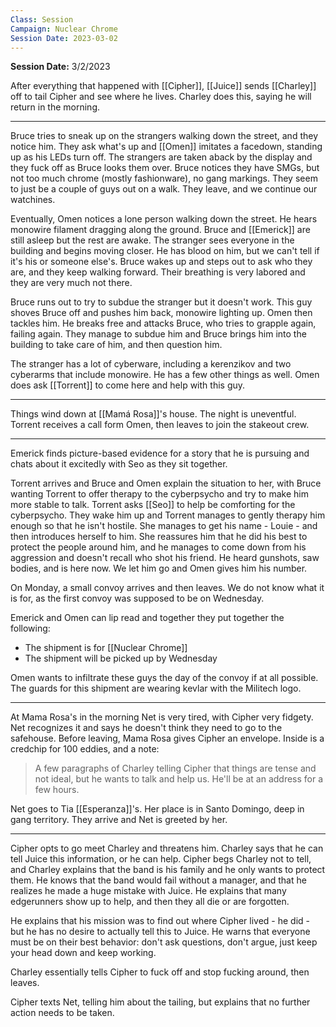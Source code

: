 ```yaml
---
Class: Session
Campaign: Nuclear Chrome
Session Date: 2023-03-02
---
```

**Session Date:** 3/2/2023

After everything that happened with [[Cipher]], [[Juice]] sends [[Charley]] off to tail Cipher and see where he lives. Charley does this, saying he will return in the morning.

---

Bruce tries to sneak up on the strangers walking down the street, and they notice him. They ask what's up and [[Omen]] imitates a facedown, standing up as his LEDs turn off. The strangers are taken aback by the display and they fuck off as Bruce looks them over. Bruce notices they have SMGs, but not too much chrome (mostly fashionware), no gang markings. They seem to just be a couple of guys out on a walk. They leave, and we continue our watchines.

Eventually, Omen notices a lone person walking down the street. He hears monowire filament dragging along the ground. Bruce and [[Emerick]] are still asleep but the rest are awake. The stranger sees everyone in the building and begins moving closer. He has blood on him, but we can't tell if it's his or someone else's. Bruce wakes up and steps out to ask who they are, and they keep walking forward. Their breathing is very labored and they are very much not there.

Bruce runs out to try to subdue the stranger but it doesn't work. This guy shoves Bruce off and pushes him back, monowire lighting up. Omen then tackles him. He breaks free and attacks Bruce, who tries to grapple again, failing again. They manage to subdue him and Bruce brings him into the building to take care of him, and then question him.

The stranger has a lot of cyberware, including a kerenzikov and two cyberarms that include monowire. He has a few other things as well. Omen does ask [[Torrent]] to come here and help with this guy.

---

Things wind down at [[Mamá Rosa]]'s house. The night is uneventful. Torrent receives a call form Omen, then leaves to join the stakeout crew.

---

Emerick finds picture-based evidence for a story that he is pursuing and chats about it excitedly with Seo as they sit together.

Torrent arrives and Bruce and Omen explain the situation to her, with Bruce wanting Torrent to offer therapy to the cyberpsycho and try to make him more stable to talk. Torrent asks [[Seo]] to help be comforting for the cyberpsycho. They wake him up and Torrent manages to gently therapy him enough so that he isn't hostile. She manages to get his name - Louie - and then introduces herself to him. She reassures him that he did his best to protect the people around him, and he manages to come down from his aggression and doesn't recall who shot his friend. He heard gunshots, saw bodies, and is here now. We let him go and Omen gives him his number.

On Monday, a small convoy arrives and then leaves. We do not know what it is for, as the first convoy was supposed to be on Wednesday.

Emerick and Omen can lip read and together they put together the following:
- The shipment is for [[Nuclear Chrome]]
- The shipment will be picked up by Wednesday

Omen wants to infiltrate these guys the day of the convoy if at all possible. The guards for this shipment are wearing kevlar with the Militech logo.

---

At Mama Rosa's in the morning Net is very tired, with Cipher very fidgety. Net recognizes it and says he doesn't think they need to go to the safehouse. Before leaving, Mama Rosa gives Cipher an envelope. Inside is a credchip for 100 eddies, and a note:
>A few paragraphs of Charley telling Cipher that things are tense and not ideal, but he wants to talk and help us. He'll be at an address for a few hours.

Net goes to Tia [[Esperanza]]'s. Her place is in Santo Domingo, deep in gang territory. They arrive and Net is greeted by her.

---

Cipher opts to go meet Charley and threatens him. Charley says that he can tell Juice this information, or he can help. Cipher begs Charley not to tell, and Charley explains that the band is his family and he only wants to protect them. He knows that the band would fail without a manager, and that he realizes he made a huge mistake with Juice. He explains that many edgerunners show up to help, and then they all die or are forgotten. 

He explains that his mission was to find out where Cipher lived - he did - but he has no desire to actually tell this to Juice. He warns that everyone must be on their best behavior: don't ask questions, don't argue, just keep your head down and keep working.

Charley essentially tells Cipher to fuck off and stop fucking around, then leaves.

Cipher texts Net, telling him about the tailing, but explains that no further action needs to be taken.